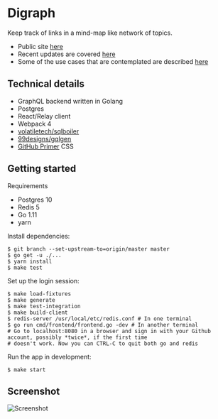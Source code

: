 # Digraph

Keep track of links in a mind-map like network of topics.

* Public site [here](https://digraph.app)
* Recent updates are covered [here](https://blog.digraph.app)
* Some of the use cases that are contemplated are described [here](https://github.com/emwalker/digraph/wiki)

## Technical details

* GraphQL backend written in Golang
* Postgres
* React/Relay client
* Webpack 4
* [volatiletech/sqlboiler](https://github.com/volatiletech/sqlboiler)
* [99designs/gqlgen](https://github.com/99designs/gqlgen)
* [GitHub Primer](https://styleguide.github.com/primer/) CSS

## Getting started

Requirements

* Postgres 10
* Redis 5
* Go 1.11
* yarn

Install dependencies:
```
$ git branch --set-upstream-to=origin/master master
$ go get -u ./...
$ yarn install
$ make test
```

Set up the login session:
```
$ make load-fixtures
$ make generate
$ make test-integration
$ make build-client
$ redis-server /usr/local/etc/redis.conf # In one terminal
$ go run cmd/frontend/frontend.go -dev # In another terminal
# Go to localhost:8080 in a browser and sign in with your Github account, possibly *twice*, if the first time
# doesn't work. Now you can CTRL-C to quit both go and redis
```

Run the app in development:
```
$ make start
```

## Screenshot

![Screenshot](https://user-images.githubusercontent.com/760949/58448929-aca6c000-80c6-11e9-83b2-6fa408f2cced.png)
